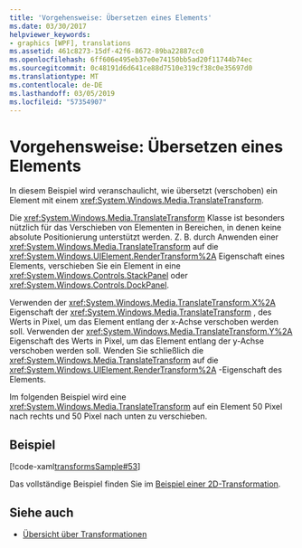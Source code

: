 ```yaml
---
title: 'Vorgehensweise: Übersetzen eines Elements'
ms.date: 03/30/2017
helpviewer_keywords:
- graphics [WPF], translations
ms.assetid: 461c8273-15df-42f6-8672-89ba22887cc0
ms.openlocfilehash: 6ff606e495eb37e0e74150bb5ad20f11744b74ec
ms.sourcegitcommit: 0c48191d6d641ce88d7510e319cf38c0e35697d0
ms.translationtype: MT
ms.contentlocale: de-DE
ms.lasthandoff: 03/05/2019
ms.locfileid: "57354907"
---
```

# <a name="how-to-translate-an-element"></a>Vorgehensweise: Übersetzen eines Elements
In diesem Beispiel wird veranschaulicht, wie übersetzt (verschoben) ein Element mit einem <xref:System.Windows.Media.TranslateTransform>.  
  
 Die <xref:System.Windows.Media.TranslateTransform> Klasse ist besonders nützlich für das Verschieben von Elementen in Bereichen, in denen keine absolute Positionierung unterstützt werden. Z. B. durch Anwenden einer <xref:System.Windows.Media.TranslateTransform> auf die <xref:System.Windows.UIElement.RenderTransform%2A> Eigenschaft eines Elements, verschieben Sie ein Element in eine <xref:System.Windows.Controls.StackPanel> oder <xref:System.Windows.Controls.DockPanel>.  
  
 Verwenden der <xref:System.Windows.Media.TranslateTransform.X%2A> Eigenschaft der <xref:System.Windows.Media.TranslateTransform> , des Werts in Pixel, um das Element entlang der x-Achse verschoben werden soll. Verwenden der <xref:System.Windows.Media.TranslateTransform.Y%2A> Eigenschaft des Werts in Pixel, um das Element entlang der y-Achse verschoben werden soll. Wenden Sie schließlich die <xref:System.Windows.Media.TranslateTransform> auf die <xref:System.Windows.UIElement.RenderTransform%2A> -Eigenschaft des Elements.  
  
 Im folgenden Beispiel wird eine <xref:System.Windows.Media.TranslateTransform> auf ein Element 50 Pixel nach rechts und 50 Pixel nach unten zu verschieben.  
  
## <a name="example"></a>Beispiel  
 [!code-xaml[transformsSample#53](~/samples/snippets/csharp/VS_Snippets_Wpf/transformsSample/CS/TranslateTransformExample.xaml#53)]  
  
 Das vollständige Beispiel finden Sie im [Beispiel einer 2D-Transformation](https://go.microsoft.com/fwlink/?LinkID=158252).  
  
## <a name="see-also"></a>Siehe auch
- [Übersicht über Transformationen](transforms-overview.md)
